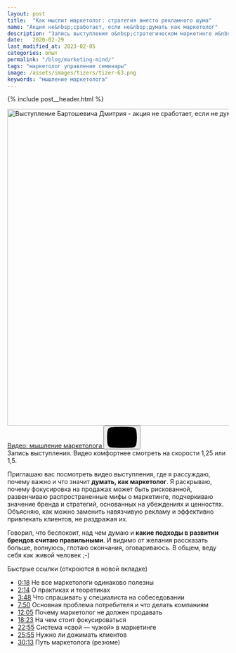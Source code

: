 ```yaml
---
layout: post
title:  "Как мыслит маркетолог: стратегия вместо рекламного шума"
name: "Акция не&nbsp;сработает, если не&nbsp;думать как маркетолог"
description: "Запись выступления о&nbsp;стратегическом маркетинге и&nbsp;брендинге. Как отказаться от&nbsp;навязчивой рекламы и&nbsp;привлекать клиентов через смыслы? Ключевые идеи внутри."
date:   2020-02-29
last_modified_at: 2023-02-05
categories: опыт
permalink: "/blog/marketing-mind/"
tags: "маркетолог управление семинары"
image: /assets/images/tizers/tizer-63.png
keywords: "мышление маркетолога"
---
```


{% include post__header.html %} 

<div class="full-bleed" itemprop="video" itemscope itemtype="https://schema.org/VideoObject">
 	<link itemprop="url" href="https://youtu.be/fXspplVnrEM" >
	<link itemprop="contentUrl" href="https://youtu.be/fXspplVnrEM" >
	<link itemprop="thumbnailUrl" href="https://i.ytimg.com/vi/fXspplVnrEM/maxresdefault.jpg" >
 	<meta itemprop="name" content="Акция не сработает, если не думать как маркетолог" >
	<meta itemprop="description" content="Запись выступления консультанта по маркетингу Дмитрия Бартошевича.">
	<meta itemprop="uploadDate" content="2020-02-29T00:00:00+03:00">
  	<meta itemprop="duration" content="PT30M54S">
 	<meta itemprop="isFamilyFriendly" content="true">
	<div class="video ">
		   <a class="video__link " href="https://youtu.be/fXspplVnrEM" target="_blank" rel="noopener noreferrer">
			   <picture>
				   <source srcset="https://i.ytimg.com/vi_webp/fXspplVnrEM/maxresdefault.webp" type="image/webp">
				   <img loading="lazy" class="video__media " src="https://i.ytimg.com/vi/fXspplVnrEM/maxresdefault.jpg" alt="Выступление Бартошевича Дмитрия - акция не сработает, если не думать как маркетолог" width="1280" height="720" itemprop="thumbnail">
			   </picture>
			   <span class="element--hidden">Видео: мышление маркетолога</span>
		   </a>
		   <button class="video__button" aria-label="Запустить видео">
			   <svg width="68" height="48" viewBox="0 0 68 48"><path class="video__button-shape" d="M66.52,7.74c-0.78-2.93-2.49-5.41-5.42-6.19C55.79,.13,34,0,34,0S12.21,.13,6.9,1.55 C3.97,2.33,2.27,4.81,1.48,7.74C0.06,13.05,0,24,0,24s0.06,10.95,1.48,16.26c0.78,2.93,2.49,5.41,5.42,6.19 C12.21,47.87,34,48,34,48s21.79-0.13,27.1-1.55c2.93-0.78,4.64-3.26,5.42-6.19C67.94,34.95,68,24,68,24S67.94,13.05,66.52,7.74z"></path><path class="video__button-icon" d="M 45,24 27,14 27,34"></path></svg>
		   </button>
   </div>
<div class="figcaption">
Запись выступления. Видео комфортнее смотреть на&nbsp;скорости 1,25 или 1,5.
</div>
</div>

<p>Приглашаю вас посмотреть видео выступления, где я рассуждаю, почему важно и&nbsp;что значит <strong>думать, как маркетолог</strong>. Я&nbsp;раскрываю, почему фокусировка на&nbsp;продажах может быть рискованной, развенчиваю распространенные мифы о&nbsp;маркетинге, подчеркиваю значение бренда и&nbsp;стратегий, основанных на&nbsp;убеждениях и&nbsp;ценностях. Объясняю, как можно заменить навязчивую рекламу и&nbsp;эффективно привлекать клиентов, не&nbsp;раздражая их. </p>

<p> Говорил, что беспокоит, над чем думаю и&nbsp;<strong>какие подходы в развитии брендов считаю правильными</strong>. И&nbsp;видимо от&nbsp;желания рассказать больше, волнуюсь, глотаю окончания, оговариваюсь. В&nbsp;общем, веду себя как живой человек ;-)  </p>
<p class="mb-m"><span class="bold">Быстрые ссылки</span> (откроются в&nbsp;новой вкладке) </p>
<ul>
	<li class="list-li"><a class="link" href="https://www.youtube.com/watch?v=fXspplVnrEM&amp;t=18s" target="_blank" rel="noopener">
	0:18</a> Не все маркетологи одинаково полезны</li>
	<li class="list-li"> <a class="link" href="https://www.youtube.com/watch?v=fXspplVnrEM&amp;t=134s" target="_blank" rel="noopener">2:14</a> О практиках и&nbsp;теоретиках</li>
	<li class="list-li"> <a class="link" href="https://www.youtube.com/watch?v=fXspplVnrEM&amp;t=228s" target="_blank" rel="noopener">3:48</a> Что спрашивать у&nbsp;специалиста на&nbsp;собеседовании</li>
	<li class="list-li"> <a class="link" href="https://www.youtube.com/watch?v=fXspplVnrEM&amp;t=470s" target="_blank" rel="noopener">7:50</a> Основная проблема потребителя и&nbsp;что делать компаниям</li>
	<li class="list-li"> <a class="link" href="https://www.youtube.com/watch?v=fXspplVnrEM&amp;t=725s" target="_blank" rel="noopener">12:05</a> Почему маркетолог не&nbsp;должен продавать</li>
	<li class="list-li"> <a class="link" href="https://www.youtube.com/watch?v=fXspplVnrEM&amp;t=1103s" target="_blank" rel="noopener">18:23</a> На чем стоит фокусироваться</li>
	<li class="list-li"> <a class="link" href="https://www.youtube.com/watch?v=fXspplVnrEM&amp;t=1375s" target="_blank" rel="noopener">22:55</a> Система «свой&nbsp;— чужой» в&nbsp;маркетинге</li>
	<li class="list-li"><a class="link" href="https://www.youtube.com/watch?v=fXspplVnrEM&amp;t=1555s" target="_blank" rel="noopener">25:55</a> Нужно&nbsp;ли дожимать клиентов</li>
	<li class="list-li"> <a class="link" href="https://www.youtube.com/watch?v=fXspplVnrEM&amp;t=1813s" target="_blank" rel="noopener">30:13</a> Путь маркетолога (резюме)</li>
 </ul>



